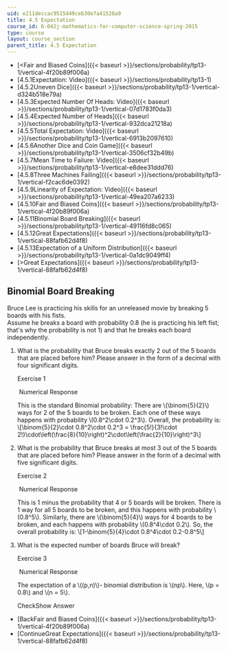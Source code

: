 ```yaml
---
uid: e211deccac9515d49ceb30e7a41528a9
title: 4.5 Expectation
course_id: 6-042j-mathematics-for-computer-science-spring-2015
type: course
layout: course_section
parent_title: 4.5 Expectation
---
```


*   [<Fair and Biased Coins]({{< baseurl >}}/sections/probability/tp13-1/vertical-4f20b89f006a)
*   [4.5.1Expectation: Video]({{< baseurl >}}/sections/probability/tp13-1)
*   [4.5.2Uneven Dice]({{< baseurl >}}/sections/probability/tp13-1/vertical-d324b518e79a)
*   [4.5.3Expected Number Of Heads: Video]({{< baseurl >}}/sections/probability/tp13-1/vertical-07d1783f0da3)
*   [4.5.4Expected Number of Heads]({{< baseurl >}}/sections/probability/tp13-1/vertical-932dca21218a)
*   [4.5.5Total Expectation: Video]({{< baseurl >}}/sections/probability/tp13-1/vertical-6913b2097610)
*   [4.5.6Another Dice and Coin Game]({{< baseurl >}}/sections/probability/tp13-1/vertical-3506cf32b49b)
*   [4.5.7Mean Time to Failure: Video]({{< baseurl >}}/sections/probability/tp13-1/vertical-e8dee31ddd76)
*   [4.5.8Three Machines Failing]({{< baseurl >}}/sections/probability/tp13-1/vertical-f2cac6de0392)
*   [4.5.9Linearity of Expectation: Video]({{< baseurl >}}/sections/probability/tp13-1/vertical-49ea207a6233)
*   [4.5.10Fair and Biased Coins]({{< baseurl >}}/sections/probability/tp13-1/vertical-4f20b89f006a)
*   [4.5.11Binomial Board Breaking]({{< baseurl >}}/sections/probability/tp13-1/vertical-49116fd8c065)
*   [4.5.12Great Expectations]({{< baseurl >}}/sections/probability/tp13-1/vertical-88fafb62d4f8)
*   [4.5.13Expectation of a Uniform Distribution]({{< baseurl >}}/sections/probability/tp13-1/vertical-0a1dc9049ff4)
*   [\>Great Expectations]({{< baseurl >}}/sections/probability/tp13-1/vertical-88fafb62d4f8)

Binomial Board Breaking
-----------------------

  

Bruce Lee is practicing his skills for an unreleased movie by breaking 5 boards with his fists.  
Assume he breaks a board with probability 0.8 (he is practicing his left fist; that's why the probability is not 1) and that he breaks each board independently.

1.  What is the probability that Bruce breaks exactly 2 out of the 5 boards that are placed before him? Please answer in the form of a decimal with four significant digits.
    
    Exercise 1
    
    &nbsp;Numerical Response&nbsp;
    
    This is the standard Binomial probability: There are \\(\\binom{5}{2}\\) ways for 2 of the 5 boards to be broken. Each one of these ways happens with probability \\(0.8^2\\cdot 0.2^3\\). Overall, the probability is: \\\[\\binom{5}{2}\\cdot 0.8^2\\cdot 0.2^3 = \\frac{5!}{3!\\cdot 2!}\\cdot\\left(\\frac{8}{10}\\right)^2\\cdot\\left(\\frac{2}{10}\\right)^3\\\]
    
  
3.  What is the probability that Bruce breaks at most 3 out of the 5 boards that are placed before him? Please answer in the form of a decimal with five significant digits.
    
    Exercise 2
    
    &nbsp;Numerical Response&nbsp;
    
    This is 1 minus the probability that 4 or 5 boards will be broken. There is 1 way for all 5 boards to be broken, and this happens with probability \\(0.8^5\\). Similarly, there are \\(\\binom{5}{4}\\) ways for 4 boards to be broken, and each happens with probability \\(0.8^4\\cdot 0.2\\). So, the overall probability is: \\\[1-\\binom{5}{4}\\cdot 0.8^4\\cdot 0.2-0.8^5\\\]
    
  
5.  What is the expected number of boards Bruce will break?
    
    Exercise 3
    
    &nbsp;Numerical Response&nbsp;
    
    The expectation of a \\((p,n)\\)- binomial distribution is \\(np\\). Here, \\(p = 0.8\\) and \\(n = 5\\).
    
    CheckShow Answer
    

*   [BackFair and Biased Coins]({{< baseurl >}}/sections/probability/tp13-1/vertical-4f20b89f006a)
*   [ContinueGreat Expectations]({{< baseurl >}}/sections/probability/tp13-1/vertical-88fafb62d4f8)